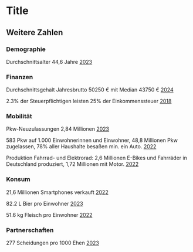 # Title

## Weitere Zahlen

### Demographie

Durchschnittsalter 44,6 Jahre [2023](https://www.destatis.de/DE/Themen/Gesellschaft-Umwelt/Bevoelkerung/Bevoelkerungsstand/Tabellen/bevoelkerungsstand-gebietsstand-werte.html)

### Finanzen

Durchschnittsgehalt Jahresbrutto 50250 € mit Median 43750 € [2024](https://www.finanz.de/gehalt/)

2.3% der Steuerpflichtigen leisten 25% der Einkommenssteuer [2018](https://www.iwkoeln.de/presse/pressemitteilungen/martin-beznoska-reiche-tragen-den-loewenanteil.html)

### Mobilität

Pkw-Neuzulassungen 2,84 Millionen [2023](https://www.kba.de/DE/Statistik/Fahrzeuge/Neuzulassungen/neuzulassungen_node.html)

583 Pkw auf 1.000 Einwohnerinnen und Einwohner,
48,8 Millionen Pkw zugelassen,
78% aller Haushalte besaßen min. ein Auto.
[2022](https://www.tagesschau.de/wirtschaft/verbraucher/pkw-deutschland-statistisches-bundesamt-100.html)

Produktion Fahrrad- und Elektrorad:
2,6 Millionen E-Bikes und Fahrräder in Deutschland produziert, 1,72 Millionen mit Motor. [2022](https://www.adfc.de/neuigkeit/fahrrad-und-elektrorad-markt-auch-2022-stabil)

### Konsum

21,6 Millionen Smartphones verkauft [2022](https://de.statista.com/statistik/daten/studie/77637/umfrage/absatzmenge-fuer-smartphones-in-deutschland-seit-2008/)

82.2 L Bier pro Einwohner [2023](https://www.destatis.de/DE/Themen/Staat/Steuern/_Grafik/_Interaktiv/verbrauchsteuern-bierverbrauch.html)

51.6 kg Fleisch pro Einwohner [2022](https://www.ble.de/SharedDocs/Pressemitteilungen/DE/2024/240404_Fleischbilanz.html)

### Partnerschaften

277 Scheidungen pro 1000 Ehen [2023](https://www.destatis.de/DE/Themen/Querschnitt/Demografischer-Wandel/Hintergruende-Auswirkungen/demografie-ehen.html)
